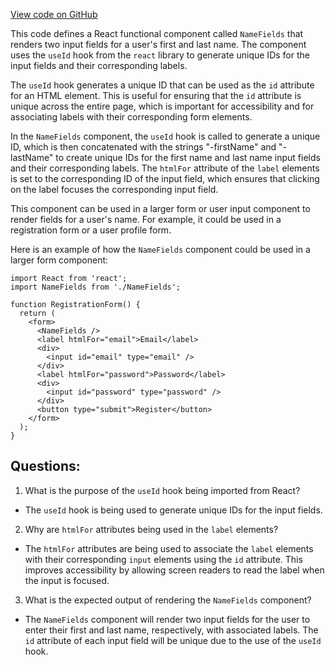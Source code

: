 [View code on GitHub](https://github.com/ldarren/rhook-doc/gist/useId.jsx)

This code defines a React functional component called `NameFields` that renders two input fields for a user's first and last name. The component uses the `useId` hook from the `react` library to generate unique IDs for the input fields and their corresponding labels. 

The `useId` hook generates a unique ID that can be used as the `id` attribute for an HTML element. This is useful for ensuring that the `id` attribute is unique across the entire page, which is important for accessibility and for associating labels with their corresponding form elements. 

In the `NameFields` component, the `useId` hook is called to generate a unique ID, which is then concatenated with the strings "-firstName" and "-lastName" to create unique IDs for the first name and last name input fields and their corresponding labels. The `htmlFor` attribute of the `label` elements is set to the corresponding ID of the input field, which ensures that clicking on the label focuses the corresponding input field. 

This component can be used in a larger form or user input component to render fields for a user's name. For example, it could be used in a registration form or a user profile form. 

Here is an example of how the `NameFields` component could be used in a larger form component:

```
import React from 'react';
import NameFields from './NameFields';

function RegistrationForm() {
  return (
    <form>
      <NameFields />
      <label htmlFor="email">Email</label>
      <div>
        <input id="email" type="email" />
      </div>
      <label htmlFor="password">Password</label>
      <div>
        <input id="password" type="password" />
      </div>
      <button type="submit">Register</button>
    </form>
  );
}
```
## Questions: 
 1. What is the purpose of the `useId` hook being imported from React?
- The `useId` hook is being used to generate unique IDs for the input fields.

2. Why are `htmlFor` attributes being used in the `label` elements?
- The `htmlFor` attributes are being used to associate the `label` elements with their corresponding `input` elements using the `id` attribute. This improves accessibility by allowing screen readers to read the label when the input is focused.

3. What is the expected output of rendering the `NameFields` component?
- The `NameFields` component will render two input fields for the user to enter their first and last name, respectively, with associated labels. The `id` attribute of each input field will be unique due to the use of the `useId` hook.
